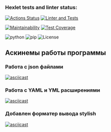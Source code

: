 ### Hexlet tests and linter status:
[![Actions Status](https://github.com/IzvekovWeb/python-project-lvl2/workflows/hexlet-check/badge.svg)](https://github.com/IzvekovWeb/python-project-lvl2/actions)
[![Linter and Tests](https://github.com/IzvekovWeb/python-project-lvl2/actions/workflows/Tests-check.yml/badge.svg)](https://github.com/IzvekovWeb/python-project-lvl2/actions/workflows/Tests-check.yml)

[![Maintainability](https://api.codeclimate.com/v1/badges/fe3922c0c400cd5bbc97/maintainability)](https://codeclimate.com/github/IzvekovWeb/python-project-lvl2/maintainability)
[![Test Coverage](https://api.codeclimate.com/v1/badges/fe3922c0c400cd5bbc97/test_coverage)](https://codeclimate.com/github/IzvekovWeb/python-project-lvl2/test_coverage)

![python](https://img.shields.io/badge/python-%3E%3D3.8-brightgreen)
![pip](https://img.shields.io/badge/pip-%3E%3D20-blue)
![License](https://img.shields.io/github/license/IzvekovWeb/python-project-lvl2) 



## Аскинемы работы программы

### Работа с json файлами
[![asciicast](https://asciinema.org/a/cBUajBOWTmPeCDIT2lzCapGDu.svg)](https://asciinema.org/a/cBUajBOWTmPeCDIT2lzCapGDu)

### Работа с YAML и YML расширениями
[![asciicast](https://asciinema.org/a/e6UoXSFrqmqj2luGcummezRb4.svg)](https://asciinema.org/a/e6UoXSFrqmqj2luGcummezRb4)

### Добавлен форматер вывода stylish
[![asciicast](https://asciinema.org/a/h9YJVuyzFWmPpLv5UUNjAsqCt.svg)](https://asciinema.org/a/h9YJVuyzFWmPpLv5UUNjAsqCt)
